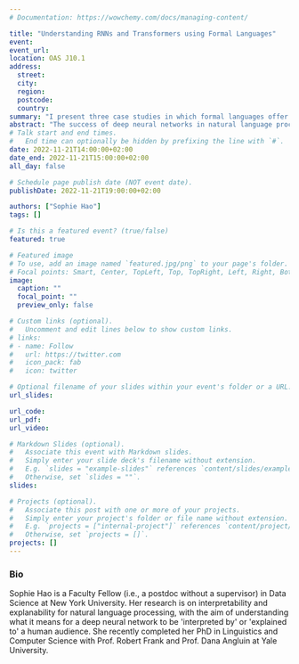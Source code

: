 ```yaml
---
# Documentation: https://wowchemy.com/docs/managing-content/

title: "Understanding RNNs and Transformers using Formal Languages"
event: 
event_url:
location: OAS J10.1
address: 
  street:
  city:
  region:
  postcode:
  country:
summary: "I present three case studies in which formal languages offer natural notions of generalization in neural networks. "
abstract: "The success of deep neural networks in natural language processing has sparked an interest in understanding how it is that large networks solve the tasks that they are trained to solve. According to Doshi-Velez and Kim (2017), “the need for interpretability stems from an incompleteness in the problem formulation”—our lack of formal understanding of natural language makes it difficult to verify in a systematic way that deep networks behave and generalize as intended. In this talk, I show how formal language theory can help us understand neural networks by circumventing the issue of incompleteness. To that end, I present three case studies in which formal languages offer natural notions of generalization in neural networks. First, I analyze the expressive power of hard-attention transformers (Hahn, 2020), showing that this formalized version of the transformer only accepts formal languages in the complexity class AC^0. Next, I present experiments done on the neural stack architecture (Grefenstette et al., 2015), and show that it can learn to behave like a pushdown automaton, but only in limited cases. Finally, I show how LSTMs designed to imitate automata can serve as controlled test cases for black-box interpretability methods."
# Talk start and end times.
#   End time can optionally be hidden by prefixing the line with `#`.
date: 2022-11-21T14:00:00+02:00
date_end: 2022-11-21T15:00:00+02:00
all_day: false

# Schedule page publish date (NOT event date).
publishDate: 2022-11-21T19:00:00+02:00

authors: ["Sophie Hao"]
tags: []

# Is this a featured event? (true/false)
featured: true

# Featured image
# To use, add an image named `featured.jpg/png` to your page's folder. 
# Focal points: Smart, Center, TopLeft, Top, TopRight, Left, Right, BottomLeft, Bottom, BottomRight.
image:
  caption: ""
  focal_point: ""
  preview_only: false

# Custom links (optional).
#   Uncomment and edit lines below to show custom links.
# links:
# - name: Follow
#   url: https://twitter.com
#   icon_pack: fab
#   icon: twitter

# Optional filename of your slides within your event's folder or a URL.
url_slides: 

url_code:
url_pdf: 
url_video:

# Markdown Slides (optional).
#   Associate this event with Markdown slides.
#   Simply enter your slide deck's filename without extension.
#   E.g. `slides = "example-slides"` references `content/slides/example-slides.md`.
#   Otherwise, set `slides = ""`.
slides:

# Projects (optional).
#   Associate this post with one or more of your projects.
#   Simply enter your project's folder or file name without extension.
#   E.g. `projects = ["internal-project"]` references `content/project/deep-learning/index.md`.
#   Otherwise, set `projects = []`.
projects: []
---
```


### Bio
 Sophie Hao is a Faculty Fellow (i.e., a postdoc without a supervisor) in Data Science at New York University. Her research is on interpretability and explanability for natural language processing, with the aim of understanding what it means for a deep neural network to be 'interpreted by' or 'explained to' a human audience. She recently completed her PhD in Linguistics and Computer Science with Prof. Robert Frank and Prof. Dana Angluin at Yale University.